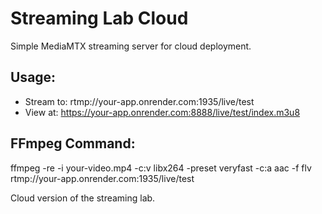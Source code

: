 ﻿# Streaming Lab Cloud

Simple MediaMTX streaming server for cloud deployment.

## Usage:
- Stream to: rtmp://your-app.onrender.com:1935/live/test
- View at: https://your-app.onrender.com:8888/live/test/index.m3u8

## FFmpeg Command:
ffmpeg -re -i your-video.mp4 -c:v libx264 -preset veryfast -c:a aac -f flv rtmp://your-app.onrender.com:1935/live/test

Cloud version of the streaming lab.
